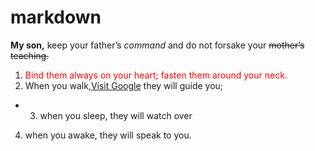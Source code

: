 # markdown
**My son,** keep your father’s *command* and do not forsake your ~~mother’s teaching.~~
1. <span style="color: red;">Bind them always on your heart; fasten them around your neck.</span> 
2. When you walk,[Visit Google](https://www.google.com) they will guide you; 
- 3. when you sleep, they will watch over 
4. when you awake, they will speak to you.
